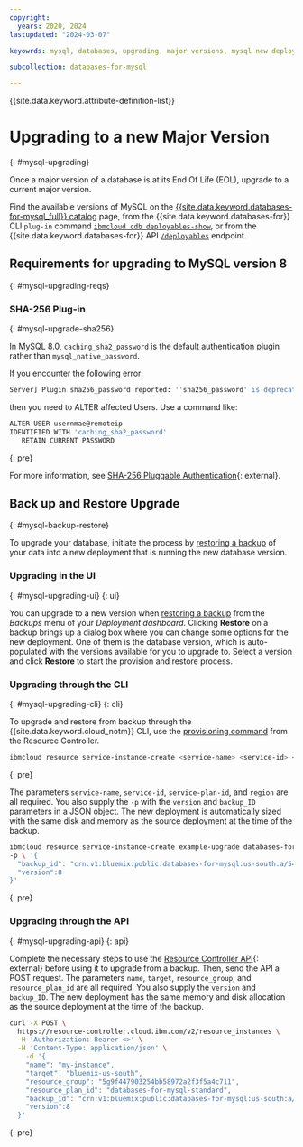 ```yaml
---
copyright:
  years: 2020, 2024
lastupdated: "2024-03-07"

keyowrds: mysql, databases, upgrading, major versions, mysql new deployment, mysql database version, mysql major version

subcollection: databases-for-mysql

---
```


{{site.data.keyword.attribute-definition-list}}

# Upgrading to a new Major Version
{: #mysql-upgrading}

Once a major version of a database is at its End Of Life (EOL), upgrade to a current major version.

Find the available versions of MySQL on the [{{site.data.keyword.databases-for-mysql_full}} catalog](https://cloud.ibm.com/databases/databases-for-mysql/create) page, from the {{site.data.keyword.databases-for}} CLI `plug-in` command [`ibmcloud cdb deployables-show`](/docs/databases-cli-plugin?topic=databases-cli-plugin-cdb-reference#deployables-show), or from the {{site.data.keyword.databases-for}} API [`/deployables`](https://cloud.ibm.com/apidocs/cloud-databases-api#get-all-deployable-databases) endpoint.

## Requirements for upgrading to MySQL version 8
{: #mysql-upgrading-reqs}

### SHA-256 Plug-in
{: #mysql-upgrade-sha256}

In MySQL 8.0, `caching_sha2_password` is the default authentication plugin rather than `mysql_native_password`.

If you encounter the following error: 

```sh
Server] Plugin sha256_password reported: ''sha256_password' is deprecated and will be removed in a future release. Please use caching_sha2_password instead'
```
then you need to ALTER affected Users. Use a command like:

```sh
ALTER USER usernmae@remoteip
IDENTIFIED WITH 'caching_sha2_password'
   RETAIN CURRENT PASSWORD
```
{: pre}

For more information, see [SHA-256 Pluggable Authentication](https://dev.mysql.com/doc/refman/8.0/en/sha256-pluggable-authentication.html){: external}.

## Back up and Restore Upgrade
{: #mysql-backup-restore}

To upgrade your database, initiate the process by [restoring a backup](/docs/databases-for-mysql?topic=databases-for-mysql-dashboard-backups&interface=cli#restore-backup-cli) of your data into a new deployment that is running the new database version.

### Upgrading in the UI
{: #mysql-upgrading-ui}
{: ui}

You can upgrade to a new version when [restoring a backup](/docs/databases-for-mysql?topic=databases-for-mysql-dashboard-backups&interface=cli#restore-backup-cli) from the _Backups_ menu of your _Deployment dashboard_. Clicking **Restore** on a backup brings up a dialog box where you can change some options for the new deployment. One of them is the database version, which is auto-populated with the versions available for you to upgrade to. Select a version and click **Restore** to start the provision and restore process.

### Upgrading through the CLI
{: #mysql-upgrading-cli}
{: cli}

To upgrade and restore from backup through the {{site.data.keyword.cloud_notm}} CLI, use the [provisioning command](/docs/account?topic=account-manage_resource&interface=cli) from the Resource Controller.
```sh
ibmcloud resource service-instance-create <service-name> <service-id> <service-plan-id> <region>
```
{: pre}

The parameters `service-name`, `service-id`, `service-plan-id`, and `region` are all required. You also supply the `-p` with the `version` and `backup_ID` parameters in a JSON object. The new deployment is automatically sized with the same disk and memory as the source deployment at the time of the backup.

```sh
ibmcloud resource service-instance-create example-upgrade databases-for-mysql standard us-south \
-p \ '{
  "backup_id": "crn:v1:bluemix:public:databases-for-mysql:us-south:a/54e8ffe85dcedf470db5b5ee6ac4a8d8:1b8f53db-fc2d-4e24-8470-f82b15c71717:backup:06392e97-df90-46d8-98e8-cb67e9e0a8e6",
  "version":8
}'
```
{: pre}

### Upgrading through the API
{: #mysql-upgrading-api}
{: api}

Complete the necessary steps to use the [Resource Controller API](https://cloud.ibm.com/apidocs/resource-controller/resource-controller#create-resource-instance){: external} before using it to upgrade from a backup. Then, send the API a POST request. The parameters `name`, `target`, `resource_group`, and `resource_plan_id` are all required. You also supply the `version` and `backup_ID`. The new deployment has the same memory and disk allocation as the source deployment at the time of the backup.
```sh
curl -X POST \
  https://resource-controller.cloud.ibm.com/v2/resource_instances \
  -H 'Authorization: Bearer <>' \
  -H 'Content-Type: application/json' \
    -d '{
    "name": "my-instance",
    "target": "bluemix-us-south",
    "resource_group": "5g9f447903254bb58972a2f3f5a4c711",
    "resource_plan_id": "databases-for-mysql-standard",
    "backup_id": "crn:v1:bluemix:public:databases-for-mysql:us-south:a/54e8ffe85dcedf470db5b5ee6ac4a8d8:1b8f53db-fc2d-4e24-8470-f82b15c71717:backup:06392e97-df90-46d8-98e8-cb67e9e0a8e6",
    "version":8
  }'
```
{: pre}
